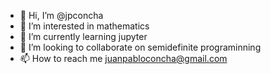 - 👋 Hi, I’m @jpconcha
- 👀 I’m interested in mathematics
- 🌱 I’m currently learning jupyter
- 💞️ I’m looking to collaborate on semidefinite programinning
- 📫 How to reach me juanpabloconcha@gmail.com

<!---
jpconcha/jpconcha is a ✨ special ✨ repository because its `README.md` (this file) appears on your GitHub profile.
You can click the Preview link to take a look at your changes.
--->
